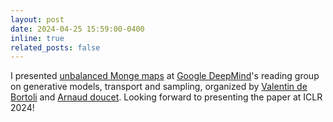 ```yaml
---
layout: post
date: 2024-04-25 15:59:00-0400
inline: true
related_posts: false
---
```


I presented  [unbalanced Monge maps](https://arxiv.org/pdf/2311.15100.pdf) at [Google DeepMind](https://deepmind.google/)'s reading group on generative models, transport and sampling, organized by [Valentin de Bortoli](https://vdeborto.github.io/) and [Arnaud doucet](https://www.stats.ox.ac.uk/~doucet/). Looking forward to presenting the paper at ICLR 2024!
